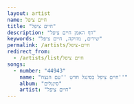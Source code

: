 ```yaml
---
layout: artist
name: חיים ציפל
title: "חיים ציפל"
description: "דף האמן חיים ציפל"
keywords: "שירים, מוזיקה, חיים ציפל"
permalink: /artists/חיים-ציפל
redirect_from:
  - /artists/list/חיים ציפל
songs:
  - number: "44943"
    name: "חיים ציפל בסינגל חדש ''עם הנצח''"
    album: "סינגלים"
    artist: "חיים ציפל"
---
```

